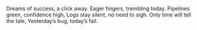 Dreams of success, a click away.
Eager fingers, trembling today.
Pipelines green, confidence high,
Logs stay silent, no need to sigh.
Only time will tell the tale,
Yesterday’s bug, today’s fail.